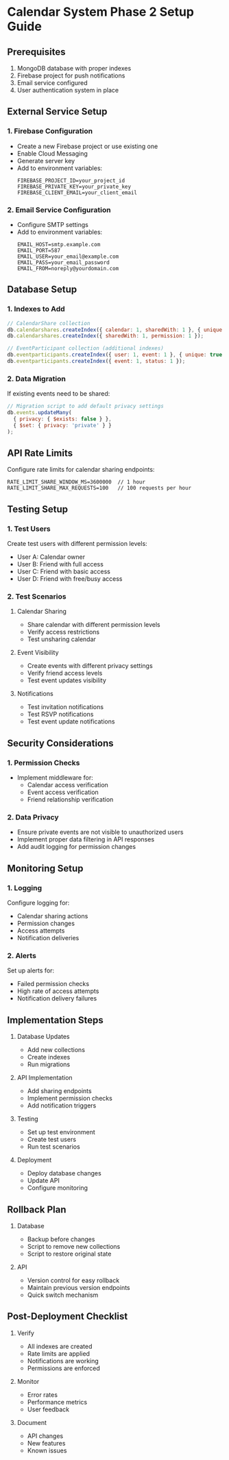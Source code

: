 # Calendar System Phase 2 Setup Guide

## Prerequisites
1. MongoDB database with proper indexes
2. Firebase project for push notifications
3. Email service configured
4. User authentication system in place

## External Service Setup

### 1. Firebase Configuration
- Create a new Firebase project or use existing one
- Enable Cloud Messaging
- Generate server key
- Add to environment variables:
  ```
  FIREBASE_PROJECT_ID=your_project_id
  FIREBASE_PRIVATE_KEY=your_private_key
  FIREBASE_CLIENT_EMAIL=your_client_email
  ```

### 2. Email Service Configuration
- Configure SMTP settings
- Add to environment variables:
  ```
  EMAIL_HOST=smtp.example.com
  EMAIL_PORT=587
  EMAIL_USER=your_email@example.com
  EMAIL_PASS=your_email_password
  EMAIL_FROM=noreply@yourdomain.com
  ```

## Database Setup

### 1. Indexes to Add
```javascript
// CalendarShare collection
db.calendarshares.createIndex({ calendar: 1, sharedWith: 1 }, { unique: true });
db.calendarshares.createIndex({ sharedWith: 1, permission: 1 });

// EventParticipant collection (additional indexes)
db.eventparticipants.createIndex({ user: 1, event: 1 }, { unique: true });
db.eventparticipants.createIndex({ event: 1, status: 1 });
```

### 2. Data Migration
If existing events need to be shared:
```javascript
// Migration script to add default privacy settings
db.events.updateMany(
  { privacy: { $exists: false } },
  { $set: { privacy: 'private' } }
);
```

## API Rate Limits
Configure rate limits for calendar sharing endpoints:
```
RATE_LIMIT_SHARE_WINDOW_MS=3600000  // 1 hour
RATE_LIMIT_SHARE_MAX_REQUESTS=100   // 100 requests per hour
```

## Testing Setup

### 1. Test Users
Create test users with different permission levels:
- User A: Calendar owner
- User B: Friend with full access
- User C: Friend with basic access
- User D: Friend with free/busy access

### 2. Test Scenarios
1. Calendar Sharing
   - Share calendar with different permission levels
   - Verify access restrictions
   - Test unsharing calendar

2. Event Visibility
   - Create events with different privacy settings
   - Verify friend access levels
   - Test event updates visibility

3. Notifications
   - Test invitation notifications
   - Test RSVP notifications
   - Test event update notifications

## Security Considerations

### 1. Permission Checks
- Implement middleware for:
  - Calendar access verification
  - Event access verification
  - Friend relationship verification

### 2. Data Privacy
- Ensure private events are not visible to unauthorized users
- Implement proper data filtering in API responses
- Add audit logging for permission changes

## Monitoring Setup

### 1. Logging
Configure logging for:
- Calendar sharing actions
- Permission changes
- Access attempts
- Notification deliveries

### 2. Alerts
Set up alerts for:
- Failed permission checks
- High rate of access attempts
- Notification delivery failures

## Implementation Steps

1. Database Updates
   - Add new collections
   - Create indexes
   - Run migrations

2. API Implementation
   - Add sharing endpoints
   - Implement permission checks
   - Add notification triggers

3. Testing
   - Set up test environment
   - Create test users
   - Run test scenarios

4. Deployment
   - Deploy database changes
   - Update API
   - Configure monitoring

## Rollback Plan

1. Database
   - Backup before changes
   - Script to remove new collections
   - Script to restore original state

2. API
   - Version control for easy rollback
   - Maintain previous version endpoints
   - Quick switch mechanism

## Post-Deployment Checklist

1. Verify
   - All indexes are created
   - Rate limits are applied
   - Notifications are working
   - Permissions are enforced

2. Monitor
   - Error rates
   - Performance metrics
   - User feedback

3. Document
   - API changes
   - New features
   - Known issues